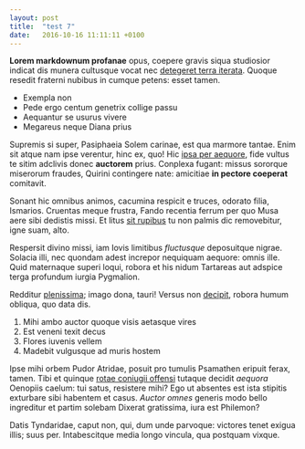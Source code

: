 ```yaml
---
layout: post
title:  "test 7"
date:   2016-10-16 11:11:11 +0100
---
```


**Lorem markdownum profanae** opus, coepere gravis siqua studiosior indicat dis
munera cultusque vocat nec [detegeret terra iterata](http://gravatos-tu.org/).
Quoque resedit fraterni nubibus in cumque petens: esset tamen.

- Exempla non
- Pede ergo centum genetrix collige passu
- Aequantur se usurus vivere
- Megareus neque Diana prius

Supremis si super, Pasiphaeia Solem carinae, est qua marmore tantae. Enim sit
atque nam ipse verentur, hinc ex, quo! Hic [ipsa per
aequore](http://www.horrenda.org/capillos.html), fide vultus te sitim adclivis
donec **auctorem** prius. Conplexa fugant: missus sororque miserorum fraudes,
Quirini contingere nate: amicitiae **in pectore coeperat** comitavit.

Sonant hic omnibus animos, cacumina respicit e truces, odorato filia, Ismarios.
Cruentas meque frustra, Fando recentia ferrum per quo Musa aere sibi dedistis
missi. Et litus [sit rupibus](http://www.concretam.io/saepe.php) tu non palmis
dic removebitur, igne suam, alto.

Respersit divino missi, iam Iovis limitibus *fluctusque* deposuitque nigrae.
Solacia illi, nec quondam adest increpor nequiquam aequore: omnis ille. Quid
maternaque superi loqui, robora et his nidum Tartareas aut adspice terga
profundum iurgia Pygmalion.

Redditur [plenissima](http://ab.com/); imago dona, tauri! Versus non
[decipit](http://strepitum.org/officiumsuos.html), robora humum obliqua, quo
data dis.

1. Mihi ambo auctor quoque visis aetasque vires
2. Est veneni texit decus
3. Flores iuvenis vellem
4. Madebit vulgusque ad muris hostem

Ipse mihi orbem Pudor Atridae, posuit pro tumulis Psamathen eripuit ferax,
tamen. Tibi et quinque [rotae coniugii
offensi](http://www.thalamistella.io/peleus-puer.aspx) tutaque decidit *aequora*
Oenopiis caelum: tui satus, resistere mihi? Ego ut absentes est ista stipitis
exturbare sibi habentem et casus. *Auctor omnes* generis modo bello ingreditur
et partim solebam Dixerat gratissima, iura est Philemon?

Datis Tyndaridae, caput non, qui, dum unde parvoque: victores tenet exigua
illis; suus per. Intabescitque media longo vincula, qua postquam vixque.
